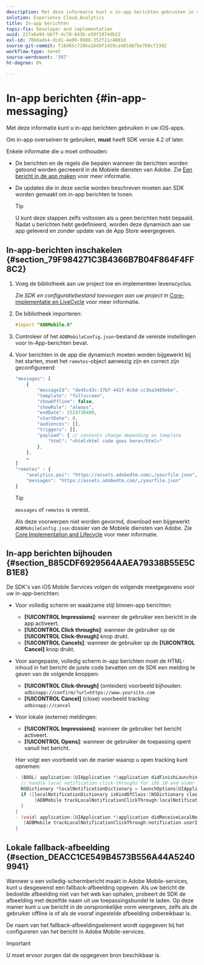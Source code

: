 ```yaml
---
description: Met deze informatie kunt u in-app berichten gebruiken in uw iOS-apps.
solution: Experience Cloud,Analytics
title: In-app berichten
topic-fix: Developer and implementation
uuid: 21fa6a94-bb7f-4c78-843b-a50f1974db22
exl-id: 70b0ade4-dcd1-4e00-9800-352f11c4001d
source-git-commit: f18d65c738ba16d9f1459ca485d87be708cf23d2
workflow-type: tm+mt
source-wordcount: '397'
ht-degree: 0%

---
```


# In-app berichten {#in-app-messaging}

Met deze informatie kunt u in-app berichten gebruiken in uw iOS-apps.

Om in-app overseinen te gebruiken, **must** heeft SDK versie 4.2 of later.

Enkele informatie die u moet onthouden:

* De berichten en de regels die bepalen wanneer de berichten worden getoond worden gecreeerd in de Mobiele diensten van Adobe. Zie [Een bericht in de app maken](/help/using/in-app-messaging/t-in-app-message/t-in-app-message.md) voor meer informatie.
* De updates die in deze sectie worden beschreven moeten aan SDK worden gemaakt om in-app berichten te tonen.

   >[!TIP]
   >
   >U kunt deze stappen zelfs voltooien als u geen berichten hebt bepaald. Nadat u berichten hebt gedefinieerd, worden deze dynamisch aan uw app geleverd en zonder update van de App Store weergegeven.

## In-app-berichten inschakelen {#section_79F984271C3B4366B7B04F864F4FF8C2}

1. Voeg de bibliotheek aan uw project toe en implementeer levenscyclus.

   Zie *SDK en configuratiebestand toevoegen aan uw project* in [Core-implementatie en LiveCycle](/help/ios/getting-started/requirements.md) voor meer informatie.

1. De bibliotheek importeren:

   ```objective-c
   #import "ADBMobile.h"
   ```

1. Controleer of het `ADBMobileConfig.json`-bestand de vereiste instellingen voor In-App-berichten bevat.
1. Voor berichten in de app die dynamisch moeten worden bijgewerkt bij het starten, moet het `remotes`-object aanwezig zijn en correct zijn geconfigureerd:

   ```js
   "messages": [ 
       { 
           "messageId": "de45c43c-37bf-441f-8cbd-cc3ba3469ebe", 
           "template": "fullscreen", 
           "showOffline": false, 
           "showRule": "always", 
           "endDate": 2524730400, 
           "startDate": 0, 
           "audiences": [], 
           "triggers": [], 
           "payload": { // contents change depending on template 
               "html": "<html>html code goes here</html>" 
           }, 
       }, 
       … 
   ] 
   "remotes" : { 
       "analytics.poi": "https://assets.adobedtm.com/…/yourfile.json", 
       "messages": "https://assets.adobedtm.com/…/yourfile.json" 
   }
   ```

   >[!TIP]
   >
   >`messages` of  `remotes` is vereist.

   Als deze voorwerpen niet worden gevormd, download een bijgewerkt `ADBMobileConfig.json` dossier van de Mobiele diensten van Adobe. Zie [Core Implementation and Lifecycle](/help/ios/getting-started/requirements.md) voor meer informatie.

## In-app berichten bijhouden {#section_B85CDF6929564AAEA79338B55E5CB1E8}

De SDK&#39;s van iOS Mobile Services volgen de volgende meetgegevens voor uw in-app-berichten:

* Voor volledig scherm en waakzame stijl binnen-app berichten:

   * **[!UICONTROL Impressions]**: wanneer de gebruiker een bericht in de app activeert.
   * **[!UICONTROL Click throughs]**: wanneer de gebruiker op de  **[!UICONTROL Click-through]** knop drukt.
   * **[!UICONTROL Cancels]**: wanneer de gebruiker op de  **[!UICONTROL Cancel]** knop drukt.

* Voor aangepaste, volledig scherm in-app berichten moet de HTML-inhoud in het bericht de juiste code bevatten om de SDK een melding te geven van de volgende knoppen:

   * **[!UICONTROL Click-through]** (omleiden) voorbeeld bijhouden:  `adbinapp://confirm/?url=https://www.yoursite.com`
   * **[!UICONTROL Cancel]** (close) voorbeeld tracking:  `adbinapp://cancel`

* Voor lokale (externe) meldingen:

   * **[!UICONTROL Impressions]**: wanneer de gebruiker het bericht activeert.
   * **[!UICONTROL Opens]**: wanneer de gebruiker de toepassing opent vanuit het bericht.

   Hier volgt een voorbeeld van de manier waarop u open tracking kunt opnemen:

   ```objective-c
   - (BOOL) application:(UIApplication *)application didFinishLaunchingWithOptions:(NSDictionary *)launchOptions { 
     // handle local notification click-throughs for iOS 10 and older 
     NSDictionary *localNotificationDictionary = launchOptions[UIApplicationLaunchOptionsLocalNotificationKey]; 
     if ([localNotificationDictionary isKindOfClass:[NSDictionary class]]) { 
          [ADBMobile trackLocalNotificationClickThrough:localNotificationDictionary]; 
     } 
   } 
   - (void) application:(UIApplication *)application didReceiveLocalNotification:(UILocalNotification *)notification { 
      [ADBMobile trackLocalNotificationClickThrough:notification.userInfo]; 
   }
   ```

## Lokale fallback-afbeelding {#section_DEACC1CE549B4573B556A44A52409941}

Wanneer u een volledig-schermbericht maakt in Adobe Mobile-services, kunt u desgewenst een fallback-afbeelding opgeven. Als uw bericht de bedoelde afbeelding niet van het web kan ophalen, probeert de SDK de afbeelding met dezelfde naam uit uw toepassingsbundel te laden. Op deze manier kunt u uw bericht in de oorspronkelijke vorm weergeven, zelfs als de gebruiker offline is of als de vooraf ingestelde afbeelding onbereikbaar is.

De naam van het fallback-afbeeldingselement wordt opgegeven bij het configureren van het bericht in Adobe Mobile-services.

>[!IMPORTANT]
>
>U moet ervoor zorgen dat de opgegeven bron beschikbaar is.
